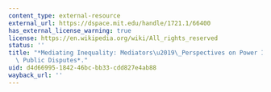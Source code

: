 ```yaml
---
content_type: external-resource
external_url: https://dspace.mit.edu/handle/1721.1/66400
has_external_license_warning: true
license: https://en.wikipedia.org/wiki/All_rights_reserved
status: ''
title: "*Mediating Inequality: Mediators\u2019\_Perspectives on Power Imbalances in\
  \ Public Disputes*."
uid: d4d66995-1842-46bc-bb33-cdd827e4ab88
wayback_url: ''
---
```

